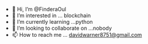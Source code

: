 - 👋 Hi, I’m @FinderaOul
- 👀 I’m interested in ... blockchain
- 🌱 I’m currently learning ...python
- 💞️ I’m looking to collaborate on ...nobody
- 📫 How to reach me ... davidwarner8751@gmail.com

<!---
FinderaOul/FinderaOul is a ✨ special ✨ repository because its `README.md` (this file) appears on your GitHub profile.
You can click the Preview link to take a look at your changes.
--->
